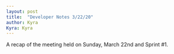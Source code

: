 ```yaml
---
layout: post
title:  "Developer Notes 3/22/20"
author: Kyra
Kyra: Kyra
---
```

 
A recap of the meeting held on Sunday, March 22nd and Sprint #1.
